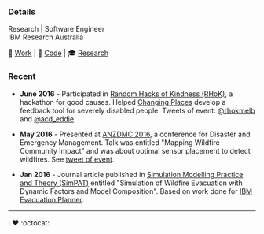 ### Details
Research | Software Engineer  
IBM Research Australia

:office: [Work](http://researcher.watson.ibm.com/researcher/view.php?person=au1-malmash) |
:floppy_disk: [Code](https://github.com/ma-al) |
:mortar_board: [Research](http://orcid.org/0000-0002-3846-6282)


### Recent

- **June 2016** -  Participated in [Random Hacks of Kindness (RHoK)](http://www.rhokaustralia.org/#what-is), a hackathon for good causes. Helped [Changing Places](http://changingplaces.org.au) develop a feedback tool for severely disabled people. Tweets of event:  [@rhokmelb](https://twitter.com/rhokmelb/status/739343952512356352) and [@acd_eddie](https://twitter.com/acd_eddie/status/739345009435017217).

- **May 2016** - Presented at [ANZDMC 2016](http://anzdmc.com.au), a conference for Disaster and Emergency Management. Talk was entitled "Mapping Wildfire Community Impact" and was about optimal sensor placement to detect wildfires. See [tweet of event](https://twitter.com/DisasterForums/status/737156162810847232).

- **Jan 2016** - Journal article published in [Simulation Modelling Practice and Theory (SimPAT)](http://dx.doi.org/10.1016/j.simpat.2015.10.002) entitled "Simulation of Wildfire Evacuation with Dynamic Factors and Model Composition". Based on work done for [IBM Evacuation Planner](http://researcher.watson.ibm.com/researcher/view_group.php?id=4709).


----
:information_source: :heart: :octocat:
